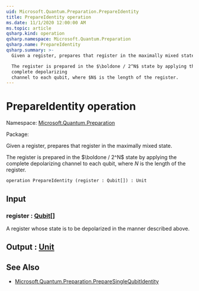 ```yaml
---
uid: Microsoft.Quantum.Preparation.PrepareIdentity
title: PrepareIdentity operation
ms.date: 11/1/2020 12:00:00 AM
ms.topic: article
qsharp.kind: operation
qsharp.namespace: Microsoft.Quantum.Preparation
qsharp.name: PrepareIdentity
qsharp.summary: >-
  Given a register, prepares that register in the maximally mixed state.

  The register is prepared in the $\boldone / 2^N$ state by applying the
  complete depolarizing
  channel to each qubit, where $N$ is the length of the register.
---
```


# PrepareIdentity operation

Namespace: [Microsoft.Quantum.Preparation](xref:Microsoft.Quantum.Preparation)

Package: [](https://nuget.org/packages/)


Given a register, prepares that register in the maximally mixed state.The register is prepared in the $\boldone / 2^N$ state by applying thecomplete depolarizingchannel to each qubit, where $N$ is the length of the register.

```qsharp
operation PrepareIdentity (register : Qubit[]) : Unit
```


## Input

### register : [Qubit](xref:microsoft.quantum.lang-ref.qubit)[]

A register whose state is to be depolarized in the mannerdescribed above.



## Output : [Unit](xref:microsoft.quantum.lang-ref.unit)



## See Also

- [Microsoft.Quantum.Preparation.PrepareSingleQubitIdentity](xref:Microsoft.Quantum.Preparation.PrepareSingleQubitIdentity)
